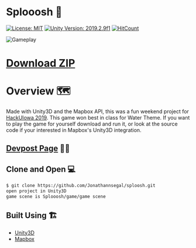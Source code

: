 # Splooosh 🐠 

[![License: MIT](https://img.shields.io/badge/License-MIT-green.svg)](https://opensource.org/licenses/MIT) 
[![Unity Version: 2019.2.9f1](https://img.shields.io/badge/Unity%20Version%3A-2019.2.9f1-green)](https://unity3d.com)
[![HitCount](http://hits.dwyl.com/jonathannsegal/sploosh.svg)](http://hits.dwyl.com/jonathannsegal/sploosh)

![Gameplay](https://github.com/Jonathannsegal/jonathansegal.io/blob/master/public/static/images/splooosh.gif?raw=true)

<a id="raw-url" href="https://drive.google.com/u/0/uc?export=download&confirm=Jq3B&id=1iEExPSas4td9tZZaRAXCnb_01Il5pYn4"><h1>Download ZIP</h1></a>

# Overview 🗺️
Made with Unity3D and the Mapbox API, this was a fun weekend project for [HackUIowa 2019](https://hack.uiowa.edu/). This game won best in class for Water Theme. If you want to play the game for yourself download and run it, or look at the source code if your interested in Mapbox's Unity3D integration.

## [Devpost Page](https://devpost.com/software/sploosh) 👨‍💻

## Clone and Open 💻

```bash
$ git clone https://github.com/Jonathannsegal/sploosh.git
open project in Unity3D
game scene is Splooosh/game/game scene
```

## Built Using 🏗️

- [Unity3D](https://unity.com/)
- [Mapbox](https://mapbox.com/)
